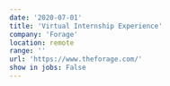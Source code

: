 ```yaml
---
date: '2020-07-01'
title: 'Virtual Internship Experience'
company: 'Forage'
location: remote
range: ''
url: 'https://www.theforage.com/'
show in jobs: False
---
```



